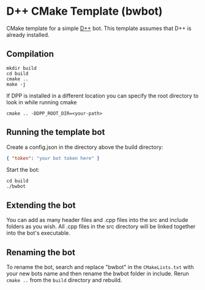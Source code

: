 # D++ CMake Template (bwbot)

CMake template for a simple [D++](https://dpp.dev) bot. This template assumes that D++ is already installed.

## Compilation

    mkdir build
    cd build
    cmake ..
    make -j

If DPP is installed in a different location you can specify the root directory to look in while running cmake

    cmake .. -DDPP_ROOT_DIR=<your-path>

## Running the template bot

Create a config.json in the directory above the build directory:

```json
{ "token": "your bot token here" }
```

Start the bot:

    cd build
    ./bwbot

## Extending the bot

You can add as many header files and .cpp files into the src and include folders as you wish. All .cpp files in the src directory will be linked together into the bot's executable.

## Renaming the bot

To rename the bot, search and replace "bwbot" in the `CMakeLists.txt` with your new bots name and then rename the bwbot folder in include. Rerun `cmake ..` from the `build` directory and rebuild.
